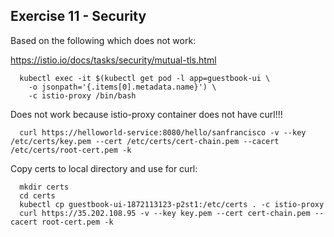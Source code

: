 ## Exercise 11 - Security

Based on the following which does not work:

https://istio.io/docs/tasks/security/mutual-tls.html

```
  kubectl exec -it $(kubectl get pod -l app=guestbook-ui \
    -o jsonpath='{.items[0].metadata.name}') \
    -c istio-proxy /bin/bash
```

Does not work because istio-proxy container does not have curl!!!

```
  curl https://helloworld-service:8080/hello/sanfrancisco -v --key /etc/certs/key.pem --cert /etc/certs/cert-chain.pem --cacert /etc/certs/root-cert.pem -k
```

Copy certs to local directory and use for curl:

```
  mkdir certs
  cd certs
  kubectl cp guestbook-ui-1872113123-p2st1:/etc/certs . -c istio-proxy
  curl https://35.202.108.95 -v --key key.pem --cert cert-chain.pem --cacert root-cert.pem -k
```
